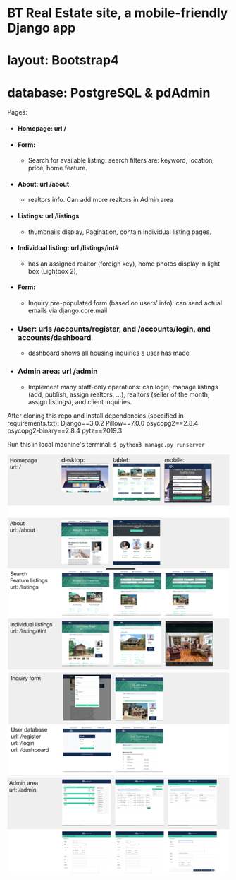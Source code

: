 # BT Real Estate site, a mobile-friendly Django app
# layout: Bootstrap4 
# database: PostgreSQL & pdAdmin


Pages:

- #### Homepage: url /

- #### Form: 
  + Search for available listing: search filters are: keyword, location, price, home feature.

- #### About: url /about
  + realtors info. Can add more realtors in Admin area

- #### Listings: url /listings
  + thumbnails display, Pagination, contain individual listing pages. 

- #### Individual listing: url /listings/int# 
  + has an assigned realtor (foreign key), home photos display in light box (Lightbox 2), 

- #### Form: 
  + Inquiry pre-populated form (based on users’ info): can send actual emails via django.core.mail

- ### User: urls /accounts/register, and /accounts/login, and accounts/dashboard
  + dashboard shows all housing inquiries a user has made

- ### Admin area: url /admin
  + Implement many staff-only operations: can login, manage listings (add, publish, assign realtors, …), realtors (seller of the month, assign listings), and client inquiries.

After cloning this repo and install dependencies (specified in requirements.txt):
Django==3.0.2
Pillow==7.0.0
psycopg2==2.8.4
psycopg2-binary==2.8.4
pytz==2019.3

Run this in local machine's terminal:
`$ python3 manage.py runserver`

![page-screenshot1](show1.png)
![page-screenshot2](show2.png)
![page-screenshot3](show3.png)
![page-screenshot4](show4.png)


